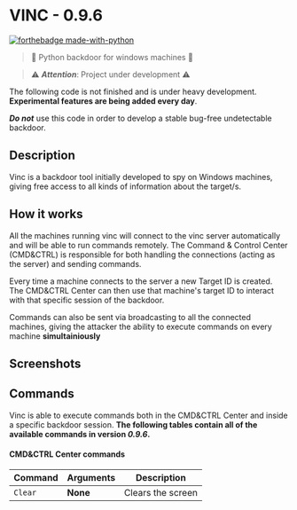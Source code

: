 # VINC - 0.9.6
[![forthebadge made-with-python](http://ForTheBadge.com/images/badges/made-with-python.svg)](https://www.python.org/)

> :busts_in_silhouette: Python backdoor for windows machines :busts_in_silhouette:

> :warning: _**Attention**_: Project under development :warning:

The following code is not finished and is under heavy development. **Experimental features are being added every day**.

_**Do not**_ use this code in order to develop a stable bug-free undetectable backdoor.

## Description

Vinc is a backdoor tool initially developed to spy on Windows machines, giving free access to all kinds of information about the target/s.

## How it works

All the machines running vinc will connect to the vinc server automatically and will be able to run commands remotely.
The Command & Control Center (CMD&CTRL) is responsible for both handling the connections (acting as the server) and sending commands.

Every time a machine connects to the server a new Target ID is created. The CMD&CTRL Center can then use that machine's target ID to interact with that specific session of the backdoor.

Commands can also be sent via broadcasting to all the connected machines, giving the attacker the ability to execute commands on every machine **simultainiously**

## Screenshots

## Commands

Vinc is able to execute commands both in the CMD&CTRL Center and inside a specific backdoor session. **The following tables contain all of the available commands in version _0.9.6_.**

#### CMD&CTRL Center commands

| **Command** | **Arguments** | **Description** |
| ----------- | ------------- | --------------- |
|   `Clear`   |   **None**    | Clears the screen |